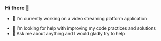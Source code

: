 ### Hi there 👋

<!--DamoDimitrov/DamoDimitrov** is a ✨ _special_ ✨ repository because its `README.md` (this file) appears on your GitHub profile.
  Here are some ideas to get you started:
-->
- 🔭 I’m currently working on a video streaming platform application
<!-- 👯 I’m looking to collaborate on ... -->
- 🤔 I’m looking for help with improving my code practices and solutions
- 💬 Ask me about anything and I would gladly try to help
<!-- 📫 How to reach me: 
- 😄 Pronouns: ...
- ⚡ Fun fact: ...
-->
